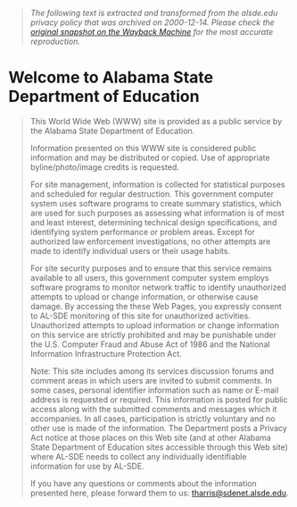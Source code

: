 > *The following text is extracted and transformed from the alsde.edu privacy policy that was archived on 2000-12-14. Please check the [original snapshot on the Wayback Machine](https://web.archive.org/web/20001214002900id_/http%3A//www.alsde.edu/default.asp%3Finfo%3D5) for the most accurate reproduction.*

# Welcome to Alabama State Department of Education

> This World Wide Web (WWW) site is provided as a public service by the Alabama State Department of Education.
> 
> Information presented on this WWW site is considered public information and may be distributed or copied. Use of appropriate byline/photo/image credits is requested.
> 
> For site management, information is collected for statistical purposes and scheduled for regular destruction. This government computer system uses software programs to create summary statistics, which are used for such purposes as assessing what information is of most and least interest, determining technical design specifications, and identifying system performance or problem areas. Except for authorized law enforcement investigations, no other attempts are made to identify individual users or their usage habits.
> 
> For site security purposes and to ensure that this service remains available to all users, this government computer system employs software programs to monitor network traffic to identify unauthorized attempts to upload or change information, or otherwise cause damage. By accessing the these Web Pages, you expressly consent to AL-SDE monitoring of this site for unauthorized activities. Unauthorized attempts to upload information or change information on this service are strictly prohibited and may be punishable under the U.S. Computer Fraud and Abuse Act of 1986 and the National Information Infrastructure Protection Act. 
> 
> Note: This site includes among its services discussion forums and comment areas in which users are invited to submit comments. In some cases, personal identifier information such as name or E-mail address is requested or required. This information is posted for public access along with the submitted comments and messages which it accompanies. In all cases, participation is strictly voluntary and no other use is made of the information. The Department posts a Privacy Act notice at those places on this Web site (and at other Alabama State Department of Education sites accessible through this Web site) where AL-SDE needs to collect any individually identifiable information for use by AL-SDE.
> 
> If you have any questions or comments about the information presented here, please forward them to us: [tharris@sdenet.alsde.edu](mailto:tharris@sdenet.alsde.edu).
